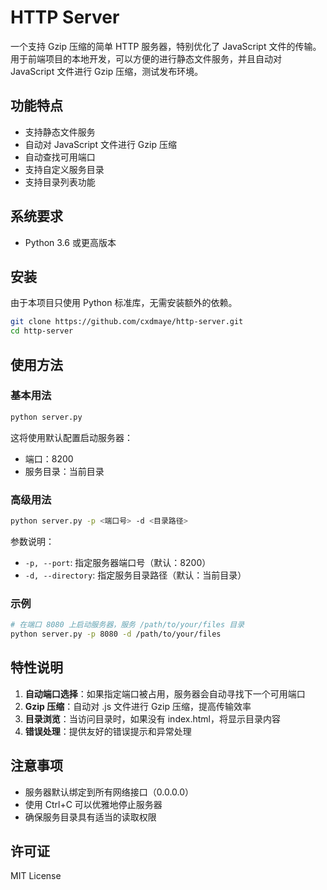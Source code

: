 # HTTP Server

一个支持 Gzip 压缩的简单 HTTP 服务器，特别优化了 JavaScript 文件的传输。
用于前端项目的本地开发，可以方便的进行静态文件服务，并且自动对 JavaScript 文件进行 Gzip 压缩，测试发布环境。

## 功能特点

- 支持静态文件服务
- 自动对 JavaScript 文件进行 Gzip 压缩
- 自动查找可用端口
- 支持自定义服务目录
- 支持目录列表功能

## 系统要求

- Python 3.6 或更高版本

## 安装

由于本项目只使用 Python 标准库，无需安装额外的依赖。

```bash
git clone https://github.com/cxdmaye/http-server.git
cd http-server
```

## 使用方法

### 基本用法

```bash
python server.py
```

这将使用默认配置启动服务器：
- 端口：8200
- 服务目录：当前目录

### 高级用法

```bash
python server.py -p <端口号> -d <目录路径>
```

参数说明：
- `-p, --port`: 指定服务器端口号（默认：8200）
- `-d, --directory`: 指定服务目录路径（默认：当前目录）

### 示例

```bash
# 在端口 8080 上启动服务器，服务 /path/to/your/files 目录
python server.py -p 8080 -d /path/to/your/files
```

## 特性说明

1. **自动端口选择**：如果指定端口被占用，服务器会自动寻找下一个可用端口
2. **Gzip 压缩**：自动对 .js 文件进行 Gzip 压缩，提高传输效率
3. **目录浏览**：当访问目录时，如果没有 index.html，将显示目录内容
4. **错误处理**：提供友好的错误提示和异常处理

## 注意事项

- 服务器默认绑定到所有网络接口（0.0.0.0）
- 使用 Ctrl+C 可以优雅地停止服务器
- 确保服务目录具有适当的读取权限

## 许可证

MIT License 